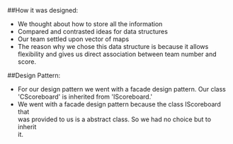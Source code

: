 ##How it was designed:  
  - We thought about how to store all the information  
  - Compared and contrasted ideas for data structures  
  - Our team settled upon vector of maps  
  - The reason why we chose this data structure is because it allows  
    flexibility and gives us direct association between team number and score.  
  
##Design Pattern:
  - For our design pattern we went with a facade design pattern. Our class  
    'CScoreboard' is inherited from 'IScoreboard.'
  - We went with a facade design pattern because the class IScoreboard that  
    was provided to us is a abstract class. So we had no choice but to inherit  
    it.
